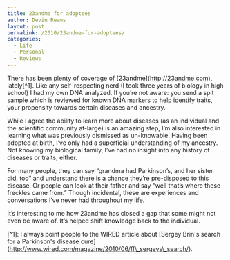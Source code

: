 ```yaml
---
title: 23andme for adoptees
author: Devin Reams
layout: post
permalink: /2010/23andme-for-adoptees/
categories:
  - Life
  - Personal
  - Reviews
---
```

There has been plenty of coverage of \[23andme\](http://23andme.com), lately[^1]. Like any self-respecting nerd (I took three years of biology in high school) I had my own DNA analyzed. If you&#8217;re not aware: you send a spit sample which is reviewed for known DNA markers to help identify traits, your propensity towards certain diseases and ancestry.

While I agree the ability to learn more about diseases (as an individual and the scientific community at-large) is an amazing step, I&#8217;m also interested in learning what was previously dismissed as un-knowable. Having been adopted at birth, I&#8217;ve only had a superficial understanding of my ancestry. Not knowing my biological family, I&#8217;ve had no insight into any history of diseases or traits, either.

For many people, they can say &#8220;grandma had Parkinson&#8217;s, and her sister did, too&#8221; and understand there is a chance they&#8217;re pre-disposed to this disease. Or people can look at their father and say &#8220;well that&#8217;s where these freckles came from.&#8221; Though incidental, these are experiences and conversations I&#8217;ve never had throughout my life.

It&#8217;s interesting to me how 23andme has closed a gap that some might not even be aware of. It&#8217;s helped shift knowledge back to the individual.

\[^1]: I always point people to the WIRED article about [Sergey Brin's search for a Parkinson's disease cure\](http://www.wired.com/magazine/2010/06/ff\_sergeys\_search/).